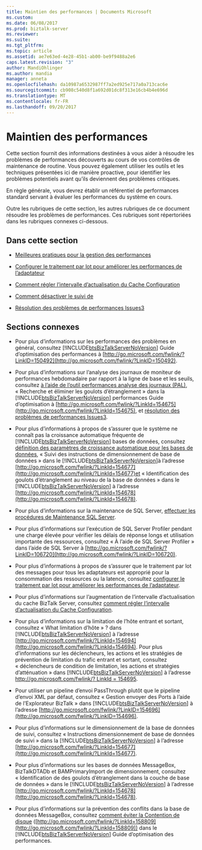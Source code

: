 ```yaml
---
title: Maintien des performances | Documents Microsoft
ms.custom: 
ms.date: 06/08/2017
ms.prod: biztalk-server
ms.reviewer: 
ms.suite: 
ms.tgt_pltfrm: 
ms.topic: article
ms.assetid: ae7e63ed-4e28-45b1-ab00-be9f9488a2e6
caps.latest.revision: "3"
author: MandiOhlinger
ms.author: mandia
manager: anneta
ms.openlocfilehash: da10987a6532987ff7a2ed925e717a0a713cac6e
ms.sourcegitcommit: cb908c540d8f1a692d01dc8f313e16cb4b4e696d
ms.translationtype: MT
ms.contentlocale: fr-FR
ms.lasthandoff: 09/20/2017
---
```

# <a name="maintaining-performance"></a>Maintien des performances
Cette section fournit des informations destinées à vous aider à résoudre les problèmes de performances découverts au cours de vos contrôles de maintenance de routine. Vous pouvez également utiliser les outils et les techniques présentées ici de manière proactive, pour identifier les problèmes potentiels avant qu’ils deviennent des problèmes critiques.  
  
 En règle générale, vous devrez établir un référentiel de performances standard servant à évaluer les performances du système en cours.  
  
 Outre les rubriques de cette section, les autres rubriques de ce document résoudre les problèmes de performances. Ces rubriques sont répertoriées dans les rubriques connexes ci-dessous.  
  
## <a name="in-this-section"></a>Dans cette section  
  
-   [Meilleures pratiques pour la gestion des performances](../technical-guides/best-practices-for-maintaining-performance.md)  
  
-   [Configurer le traitement par lot pour améliorer les performances de l’adaptateur](../technical-guides/configuring-batching-to-improve-adapter-performance.md)  
  
-   [Comment régler l’intervalle d’actualisation du Cache Configuration](../technical-guides/how-to-adjust-the-configuration-cache-refresh-interval.md)  
  
-   [Comment désactiver le suivi de](../technical-guides/how-to-disable-tracking.md)  
  
-   [Résolution des problèmes de performances Issues3](../technical-guides/troubleshooting-performance-issues3.md)  
  
## <a name="related-sections"></a>Sections connexes  
  
-   Pour plus d’informations sur les performances des problèmes en général, consultez [!INCLUDE[btsBizTalkServerNoVersion](../includes/btsbiztalkservernoversion-md.md)] Guide d’optimisation des performances à [http://go.microsoft.com/fwlink/?LinkID=150492](http://go.microsoft.com/fwlink/?LinkID=150492).  
  
-   Pour plus d’informations sur l’analyse des journaux de moniteur de performances hebdomadaire par rapport à la ligne de base et les seuils, consultez [à l’aide de l’outil performances analyse des journaux (PAL)](../technical-guides/using-the-performance-analysis-of-logs-pal-tool.md), « Recherche et éliminer les goulots d’étranglement » dans la [!INCLUDE[btsBizTalkServerNoVersion](../includes/btsbiztalkservernoversion-md.md)] performances Guide d’optimisation à [http://go.microsoft.com/fwlink/?LinkId=154675](http://go.microsoft.com/fwlink/?LinkId=154675), et [résolution des problèmes de performances Issues3](../technical-guides/troubleshooting-performance-issues3.md).  
  
-   Pour plus d’informations à propos de s’assurer que le système ne connaît pas la croissance automatique fréquente de [!INCLUDE[btsBizTalkServerNoVersion](../includes/btsbiztalkservernoversion-md.md)] bases de données, consultez [définition des paramètres de croissance automatique pour les bases de données](../technical-guides/defining-auto-growth-settings-for-databases.md), « Suivi des instructions de dimensionnement de base de données » dans le [!INCLUDE[btsBizTalkServerNoVersion](../includes/btsbiztalkservernoversion-md.md)]à l’adresse [http://go.microsoft.com/fwlink/?LinkId=154677](http://go.microsoft.com/fwlink/?LinkId=154677)et « Identification des goulots d’étranglement au niveau de la base de données » dans le [!INCLUDE[btsBizTalkServerNoVersion](../includes/btsbiztalkservernoversion-md.md)] à l’adresse [http://go.microsoft.com/fwlink/?LinkId=154678](http://go.microsoft.com/fwlink/?LinkId=154678).  
  
-   Pour plus d’informations sur la maintenance de SQL Server, [effectuer les procédures de Maintenance SQL Server](~/technical-guides/checklist-configuring-sql-server.md).  
  
-   Pour plus d’informations sur l’exécution de SQL Server Profiler pendant une charge élevée pour vérifier les délais de réponse longs et utilisation importante des ressources, consultez « À l’aide de SQL Server Profiler » dans l’aide de SQL Server à [http://go.microsoft.com/fwlink/?LinkID=106720](http://go.microsoft.com/fwlink/?LinkID=106720).  
  
-   Pour plus d’informations à propos de s’assurer que le traitement par lot des messages pour tous les adaptateurs est approprié pour la consommation des ressources ou la latence, consultez [configurer le traitement par lot pour améliorer les performances de l’adaptateur](../technical-guides/configuring-batching-to-improve-adapter-performance.md).  
  
-   Pour plus d’informations sur l’augmentation de l’intervalle d’actualisation du cache BizTalk Server, consultez [comment régler l’intervalle d’actualisation du Cache Configuration](../technical-guides/how-to-adjust-the-configuration-cache-refresh-interval.md).  
  
-   Pour plus d’informations sur la limitation de l’hôte entrant et sortant, consultez « What limitation d’hôte » ? dans [!INCLUDE[btsBizTalkServerNoVersion](../includes/btsbiztalkservernoversion-md.md)] à l’adresse [http://go.microsoft.com/fwlink/?LinkId=154694](http://go.microsoft.com/fwlink/?LinkId=154694). Pour plus d’informations sur les déclencheurs, les actions et les stratégies de prévention de limitation du trafic entrant et sortant, consultez « déclencheurs de condition de limitation, les actions et stratégies d’atténuation » dans [!INCLUDE[btsBizTalkServerNoVersion](../includes/btsbiztalkservernoversion-md.md)] à l’adresse [http://go.microsoft.com/fwlink/? LinkId = 154695](http://go.microsoft.com/fwlink/?LinkId=154695).  
  
-   Pour utiliser un pipeline d’envoi PassThrough plutôt que le pipeline d’envoi XML par défaut, consultez « Gestion envoyer des Ports à l’aide de l’Explorateur BizTalk » dans [!INCLUDE[btsBizTalkServerNoVersion](../includes/btsbiztalkservernoversion-md.md)] à l’adresse [http://go.microsoft.com/fwlink/?LinkID=154696](http://go.microsoft.com/fwlink/?LinkID=154696).  
  
-   Pour plus d’informations sur le dimensionnement de la base de données de suivi, consultez « Instructions dimensionnement de base de données de suivi » dans la [!INCLUDE[btsBizTalkServerNoVersion](../includes/btsbiztalkservernoversion-md.md)] à l’adresse [http://go.microsoft.com/fwlink/?LinkId=154677](http://go.microsoft.com/fwlink/?LinkId=154677).  
  
-   Pour plus d’informations sur les bases de données MessageBox, BizTalkDTADb et BAMPrimaryImport de dimensionnement, consultez « Identification de des goulots d’étranglement dans la couche de base de données » dans le [!INCLUDE[btsBizTalkServerNoVersion](../includes/btsbiztalkservernoversion-md.md)] à l’adresse [http://go.microsoft.com/fwlink/?LinkId=154678](http://go.microsoft.com/fwlink/?LinkId=154678).  
  
-   Pour plus d’informations sur la prévention des conflits dans la base de données MessageBox, consultez [comment éviter la Contention de disque](http://go.microsoft.com/fwlink/?LinkId=158809) ([http://go.microsoft.com/fwlink/?LinkId=158809](http://go.microsoft.com/fwlink/?LinkId=158809)) dans le [!INCLUDE[btsBizTalkServerNoVersion](../includes/btsbiztalkservernoversion-md.md)] Guide d’optimisation des performances.